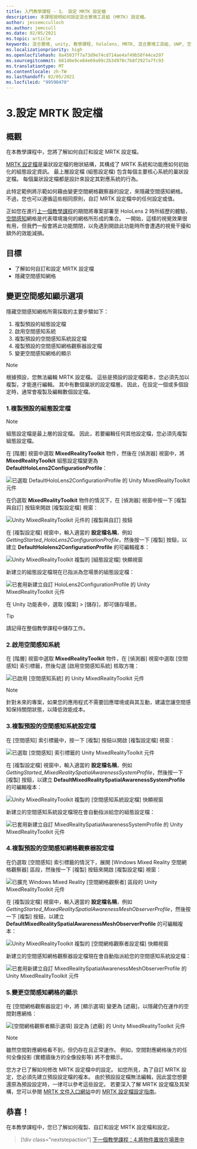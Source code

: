 ```yaml
---
title: 入門教學課程 - 3。 設定 MRTK 設定檔
description: 本課程說明如何設定混合實境工具組 (MRTK) 設定檔。
author: jessemcculloch
ms.author: jemccull
ms.date: 02/05/2021
ms.topic: article
keywords: 混合實境, unity, 教學課程, hololens, MRTK, 混合實境工具組, UWP, 空間感知
ms.localizationpriority: high
ms.openlocfilehash: 8a45037f7a73d9e74cd714ae4af49b58f44ce297
ms.sourcegitcommit: 68140e9ce84e69a99c2b3d970c7b8f2927a7fc93
ms.translationtype: MT
ms.contentlocale: zh-TW
ms.lasthandoff: 02/05/2021
ms.locfileid: "99590470"
---
```

# <a name="3-configuring-the-mrtk-profiles"></a>3.設定 MRTK 設定檔

## <a name="overview"></a>概觀

在本教學課程中，您將了解如何自訂和設定 MRTK 設定檔。

<a href="https://microsoft.github.io/MixedRealityToolkit-Unity/Documentation/Profiles/Profiles.html" target="_blank">MRTK 設定檔</a>是巢狀設定檔的樹狀結構，其構成了 MRTK 系統和功能應如何初始化的組態設定資訊。 最上層設定檔 (組態設定檔) 包含每個主要核心系統的巢狀設定檔。 每個巢狀設定檔都是設計來設定其對應系統的行為。

此特定範例將示範如何藉由變更空間網格觀察器的設定，來隱藏空間感知網格。 不過，您也可以遵循這些相同原則，自訂 MRTK 設定檔中的任何設定或值。

正如您在進行[上一個教學課程](mr-learning-base-02.md#congratulations)的期間將專案部署至 HoloLens 2 時所經歷的體驗，<a href="https://microsoft.github.io/MixedRealityToolkit-Unity/Documentation/SpatialAwareness/SpatialAwarenessGettingStarted.html" target="_blank">空間感知</a>網格是代表環境幾何的網格所形成的集合。 一開始，這樣的視覺效果很有用，但我們一般會將此功能關閉，以免遇到開啟此功能時所會遭遇的視覺干擾和額外的效能減損。

## <a name="objectives"></a>目標

* 了解如何自訂和設定 MRTK 設定檔
* 隱藏空間感知網格

## <a name="changing-the-spatial-awareness-display-option"></a>變更空間感知顯示選項

隱藏空間感知網格所需採取的主要步驟如下：

1. 複製預設的組態設定檔
2. 啟用空間感知系統
3. 複製預設的空間感知系統設定檔
4. 複製預設的空間感知網格觀察器設定檔
5. 變更空間感知網格的顯示

> [!NOTE]
> 根據預設，您無法編輯 MRTK 設定檔。 這些是預設的設定檔範本，您必須先加以複製，才能進行編輯。 其中有數個巢狀的設定檔層。 因此，在設定一個或多個設定時，通常會複製及編輯數個設定檔。

### <a name="1-clone-the-default-configuration-profile"></a>1.複製預設的組態設定檔

> [!NOTE]
> 組態設定檔是最上層的設定檔。 因此，若要編輯任何其他設定檔，您必須先複製組態設定檔。

在 [階層] 視窗中選取 **MixedRealityToolkit** 物件，然後在 [偵測器] 視窗中，將 **MixedRealityToolkit** 組態設定檔變更為 **DefaultHoloLens2ConfigurationProfile**：

![已選取 DefaultHoloLens2ConfigurationProfile 的 Unity MixedRealityToolkit 元件](images/mr-learning-base/base-03-section1-step1-1.png)

在仍選取 **MixedRealityToolkit** 物件的情況下，在 [偵測器] 視窗中按一下 [複製與自訂] 按鈕來開啟 [複製設定檔] 視窗：

![Unity MixedRealityToolkit 元件的 [複製與自訂] 按鈕](images/mr-learning-base/base-03-section1-step1-2.png)

在 [複製設定檔] 視窗中，輸入適當的 **設定檔名稱**，例如 _GettingStarted_HoloLens2ConfigurationProfile_，然後按一下 [複製] 按鈕，以建立 **DefaultHololens2ConfigurationProfile** 的可編輯複本：

![Unity MixedRealityToolkit 複製的 [組態設定檔] 快顯視窗](images/mr-learning-base/base-03-section1-step1-3.png)

新建立的組態設定檔現在已指派為您場景的組態設定檔：

![已套用新建立自訂 HoloLens2ConfigurationProfile 的 Unity MixedRealityToolkit 元件](images/mr-learning-base/base-03-section1-step1-4.png)

在 Unity 功能表中，選取 [檔案] > [儲存]，即可儲存場景。

> [!TIP]
> 請記得在整個教學課程中儲存工作。

### <a name="2-enable-the-spatial-awareness-system"></a>2.啟用空間感知系統

在 [階層] 視窗中選取 **MixedRealityToolkit** 物件，在 [偵測器] 視窗中選取 [空間感知] 索引標籤，然後勾選 [啟用空間感知系統] 核取方塊：

![已啟用 [空間感知系統] 的 Unity MixedRealityToolkit 元件](images/mr-learning-base/base-03-section1-step2-1.png)

> [!NOTE]
> 針對未來的專案，如果您的應用程式不需要回應環境或與其互動，建議您讓空間感知保持關閉狀態，以降低效能成本。

### <a name="3-clone-the-default-spatial-awareness-system-profile"></a>3.複製預設的空間感知系統設定檔

在 [空間感知] 索引標籤中，按一下 [複製] 按鈕以開啟 [複製設定檔] 視窗：

![已選取 [空間感知] 索引標籤的 Unity MixedRealityToolkit 元件](images/mr-learning-base/base-03-section1-step3-1.png)

在 [複製設定檔] 視窗中，輸入適當的 **設定檔名稱**，例如 _GettingStarted_MixedRealitySpatialAwarenessSystemProfile_，然後按一下 [複製] 按鈕，以建立 **DefaultMixedRealitySpatialAwarenessSystemProfile** 的可編輯複本：

![Unity MixedRealityToolkit 複製的 [空間感知系統設定檔] 快顯視窗](images/mr-learning-base/base-03-section1-step3-2.png)

新建立的空間感知系統設定檔現在會自動指派給您的組態設定檔：

![已套用新建立自訂 MixedRealitySpatialAwarenessSystemProfile 的 Unity MixedRealityToolkit 元件](images/mr-learning-base/base-03-section1-step3-3.png)

### <a name="4-clone-the-default-spatial-awareness-mesh-observer-profile"></a>4.複製預設的空間感知網格觀察器設定檔

在仍選取 [空間感知] 索引標籤的情況下，展開 [Windows Mixed Reality 空間網格觀察器] 區段，然後按一下 [複製] 按鈕來開啟 [複製設定檔] 視窗：

![已擴充 Windows Mixed Reality [空間網格觀察者] 區段的 Unity MixedRealityToolkit 元件](images/mr-learning-base/base-03-section1-step4-1.png)

在 [複製設定檔] 視窗中，輸入適當的 **設定檔名稱**，例如 _GettingStarted_MixedRealitySpatialAwarenessMeshObserverProfile_，然後按一下 [複製] 按鈕，以建立 **DefaultMixedRealitySpatialAwarenessMeshObserverProfile** 的可編輯複本：

![Unity MixedRealityToolkit 複製的 [空間網格觀察者設定檔] 快顯視窗](images/mr-learning-base/base-03-section1-step4-2.png)

新建立的空間感知網格觀察器設定檔現在會自動指派給您的空間感知系統設定檔：

![已套用新建立自訂 MixedRealitySpatialAwarenessMeshObserverProfile 的 Unity MixedRealityToolkit 元件](images/mr-learning-base/base-03-section1-step4-3.png)

### <a name="5-change-the-visibility-of-the-spatial-awareness-mesh"></a>5.變更空間感知網格的顯示

在 [空間網格觀察器設定] 中，將 [顯示選項] 變更為 [遮蔽]，以隱藏仍在運作的空間對應網格：

![[空間網格觀察者顯示選項] 設定為 [遮蔽] 的 Unity MixedRealityToolkit 元件](images/mr-learning-base/base-03-section1-step5-1.png)

> [!NOTE]
> 雖然空間對應網格看不到，但仍存在且正常運作。 例如，空間對應網格後方的任何全像投影 (實體牆後方的全像投影等) 將不會顯示。

您方才已了解如何修改 MRTK 設定檔中的設定。 如您所見，為了自訂 MRTK 設定，您必須先建立預設設定檔的複本。 由於預設設定檔無法編輯，因此當您想要還原為預設設定時，一律可以參考這些設定。 若要深入了解 MRTK 設定檔及其架構，您可以參閱 [MRTK 文件入口網站](https://microsoft.github.io/MixedRealityToolkit-Unity/README.html)中的 [MRTK 設定檔設定指南](https://microsoft.github.io/MixedRealityToolkit-Unity/Documentation/MixedRealityConfigurationGuide.html)。

## <a name="congratulations"></a>恭喜！

在本教學課程中，您已了解如何複製、自訂和設定 MRTK 設定檔和設定。

> [!div class="nextstepaction"]
> [下一個教學課程：4.將物件置放在場景中](mr-learning-base-04.md)
